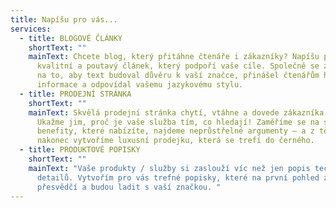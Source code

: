 ```yaml
---
title: Napíšu pro vás...
services:
  - title: BLOGOVÉ ČLÁNKY
    shortText: ""
    mainText: Chcete blog, který přitáhne čtenáře i zákazníky? Napíšu pro vás
      kvalitní a poutavý článek, který podpoří vaše cíle. Společně se zaměříme
      na to, aby text budoval důvěru k vaší značce, přinášel čtenářům hodnotné
      informace a odpovídal vašemu jazykovému stylu.
  - title: PRODEJNÍ STRÁNKA
    shortText: ""
    mainText: Skvělá prodejní stránka chytí, vtáhne a dovede zákazníka k akci.
      Ukažme jim, proč je vaše služba tím, co hledají! Zaměříme se na skutečné
      benefity, které nabízíte, najdeme neprůstřelné argumenty – a z těch
      nakonec vytvoříme luxusní prodejku, která se trefí do černého.
  - title: PRODUKTOVÉ POPISKY
    shortText: ""
    mainText: "Vaše produkty / služby si zaslouží víc než jen popis technických
      detailů. Vytvořím pro vás trefné popisky, které na první pohled zaujmou,
      přesvědčí a budou ladit s vaší značkou. "
---
```


